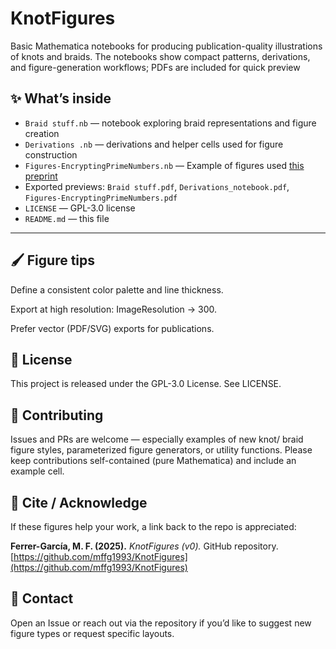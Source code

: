 # KnotFigures

Basic Mathematica notebooks for producing publication-quality illustrations of knots and braids. The notebooks show compact patterns, derivations, and figure-generation workflows; PDFs are included for quick preview

## ✨ What’s inside

- `Braid stuff.nb` — notebook exploring braid representations and figure creation  
- `Derivations .nb` — derivations and helper cells used for figure construction  
- `Figures-EncryptingPrimeNumbers.nb` — Example of figures used [this preprint](https://arxiv.org/abs/2212.04350)
- Exported previews: `Braid stuff.pdf`, `Derivations_notebook.pdf`, `Figures-EncryptingPrimeNumbers.pdf`  
- `LICENSE` — GPL-3.0 license  
- `README.md` — this file  

---


## 🖌️ Figure tips

Define a consistent color palette and line thickness.

Export at high resolution: ImageResolution -> 300.

Prefer vector (PDF/SVG) exports for publications.

## 📄 License

This project is released under the GPL-3.0 License. See LICENSE.

## 🙌 Contributing

Issues and PRs are welcome — especially examples of new knot/ braid figure styles, parameterized figure generators, or utility functions. Please keep contributions self-contained (pure Mathematica) and include an example cell.

## 📣 Cite / Acknowledge

If these figures help your work, a link back to the repo is appreciated:

**Ferrer-García, M. F. (2025).** *KnotFigures (v0).* GitHub repository.  
[https://github.com/mffg1993/KnotFigures](https://github.com/mffg1993/KnotFigures)


## 💬 Contact

Open an Issue or reach out via the repository if you’d like to suggest new figure types or request specific layouts.
